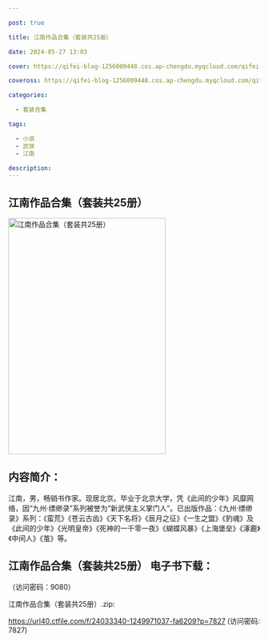 ```yaml
---

post: true

title: 江南作品合集（套装共25册）

date: 2024-05-27 13:03

cover: https://qifei-blog-1256009448.cos.ap-chengdu.myqcloud.com/qifei-blog/65f7f28d9f345e8d03f55b71.jpg

coveross: https://qifei-blog-1256009448.cos.ap-chengdu.myqcloud.com/qifei-blog/65f7f28d9f345e8d03f55b71.jpg

categories:

  - 套装合集

tags:

  - 小说
  - 武侠
  - 江南

description:
---
```


## 江南作品合集（套装共25册）
<img alt="江南作品合集（套装共25册） " class="aligncenter loading" data-was-processed="true" decoding="async" fetchpriority="high" height="471" src="https://qifei-blog-1256009448.cos.ap-chengdu.myqcloud.com/qifei-blog/65f7f28d9f345e8d03f55b71.jpg " style="cursor: zoom-in;" width="314"/>

## 内容简介：

江南，男，畅销书作家。现居北京。毕业于北京大学，凭《此间的少年》风靡网络，因“九州·缥缈录”系列被誉为“新武侠主义掌门人”。已出版作品：《九州·缥缈录》系列：《蛮荒》《苍云古齿》《天下名将》《辰月之征》《一生之盟》《豹魂》及《此间的少年》《光明皇帝》《死神的一千零一夜》《蝴蝶风暴》《上海堡垒》《涿鹿》《中间人》《茧》等。

## 江南作品合集（套装共25册） 电子书下载：

 （访问密码：9080）

江南作品合集（套装共25册）.zip: 

https://url40.ctfile.com/f/24033340-1249971037-fa6209?p=7827 (访问密码: 7827)
